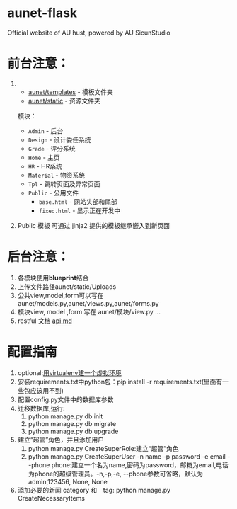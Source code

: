 # aunet-flask
Official website of AU hust, powered by AU SicunStudio
# 前台注意：
1. - [aunet/templates](/aunet/templates/) - 模板文件夹
    - [aunet/static](/aunet/static/) - 资源文件夹

    模块：

    - `Admin` - 后台
    - `Design` - 设计委任系统
    - `Grade` - 评分系统
    - `Home` - 主页
    - `HR` - HR系统
    - `Material` - 物资系统
    - `Tpl` - 跳转页面及异常页面
    - `Public` - 公用文件
        - `base.html` - 网站头部和尾部
        -  `fixed.html` - 显示正在开发中

2. Public 模板 可通过 jinja2 提供的模板继承嵌入到新页面

# 后台注意：
1. 各模块使用**blueprint**结合
2. 上传文件路径aunet/static/Uploads
3. 公共view,model,form可以写在aunet/models.py,aunet/views.py,aunet/forms.py  
4. 模块view, model ,form 写在 aunet/模块/view.py ...
5. restful 文档 [api.md](/api.md)

# 配置指南
1. optional:[用virtualenv建一个虚拟环境](http://www.liaoxuefeng.com/wiki/0014316089557264a6b348958f449949df42a6d3a2e542c000/001432712108300322c61f256c74803b43bfd65c6f8d0d0000)
2. 安装requirements.txt中python包：pip install -r requirements.txt(里面有一些包应该用不到)
3. 配置config.py文件中的数据库参数
4. 迁移数据库,运行:
    1. python manage.py db init
    2. python manage.py db migrate
    3. python manage.py db upgrade
5. 建立“超管”角色，并且添加用户
    1. python manage.py CreateSuperRole:建立“超管”角色
    2. python manage.py CreateSuperUser -n name -p password -e email --phone phone:建立一个名为name,密码为password，邮箱为email,电话为phone的超级管理员。-n,-p,-e, --phone参数可省略，默认为admin,123456, None, None
6. 添加必要的新闻 category 和　tag: python manage.py CreateNecessaryItems
    



